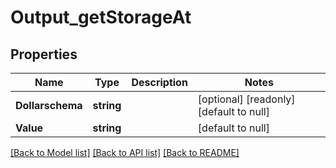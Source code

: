 # Output_getStorageAt

## Properties
Name | Type | Description | Notes
------------ | ------------- | ------------- | -------------
**Dollarschema** | **string** |  | [optional] [readonly] [default to null]
**Value** | **string** |  | [default to null]

[[Back to Model list]](../README.md#documentation-for-models) [[Back to API list]](../README.md#documentation-for-api-endpoints) [[Back to README]](../README.md)


